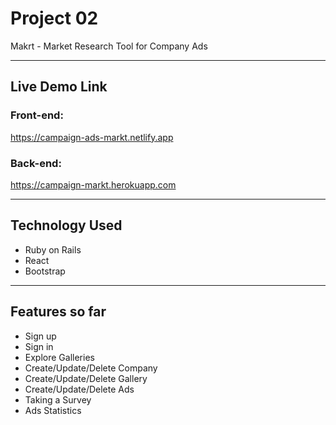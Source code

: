 # Project 02

Makrt - Market Research Tool for Company Ads

------------------------------------------

## Live Demo Link

### Front-end:
https://campaign-ads-markt.netlify.app

### Back-end:
https://campaign-markt.herokuapp.com

------------------------------------------

## Technology Used

- Ruby on Rails
- React
- Bootstrap

------------------------------------------
## Features so far

- Sign up
- Sign in
- Explore Galleries
- Create/Update/Delete Company
- Create/Update/Delete Gallery
- Create/Update/Delete Ads
- Taking a Survey
- Ads Statistics  
